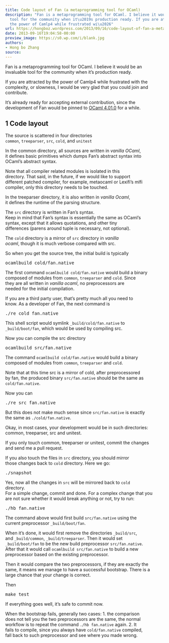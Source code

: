 ```yaml
---
title: Code layout of Fan (a metaprogramming tool for OCaml)
description: "Fan is a metaprogramming tool for OCaml. I believe it would be an invaluable
  tool for the community when it\u2019s production ready. If you are attracted by
  the power of Camlp4 while frustrated wi\u2026"
url: https://hongboz.wordpress.com/2013/09/16/code-layout-of-fan-a-metaprogramming-tool-for-ocaml/
date: 2013-09-16T19:04:58-00:00
preview_image: https://s0.wp.com/i/blank.jpg
authors:
- Hong bo Zhang
source:
---
```


<div>
<p>
Fan is a metaprogramming tool for OCaml.  I believe it would be an<br>
invaluable tool for the community when it’s production ready.
</p>
<p>
If you are attracted by the power of Camlp4 while frustrated with the<br>
complexity, or slowness, I would be very glad that you could join and contribute.
</p>
<p>
It’s already ready for accepting external contribution, since the<br>
development of Fan would be pinned to <a href="http://caml.inria.fr/pub/distrib/ocaml-4.01/">OCaml 4.01.0</a> for a while.
</p>
<div class="outline-2">
<h2><span class="section-number-2">1</span> Code layout</h2>
<div class="outline-text-2">
<p>
The source is scattered in four directories<br>
<code>common</code>, <code>treeparser</code>, <code>src</code>, <code>cold</code>, and <code>unitest</code>
</p>
<p>
In the common directory, all sources are written in <i>vanilla OCaml</i>,<br>
it defines basic primitives which dumps Fan’s abstract syntax into<br>
OCaml’s abstract syntax.
</p>
<p>
Note that all compiler related modules is isolated in this<br>
directory. That said, in the future, if we would like to support<br>
different patched compiler, for example, metaocaml or Lexifi’s mlfi<br>
compiler, only this directory needs to be touched.
</p>
<p>
In the treeparser directory, it is also written in <i>vanilla Ocaml</i>,<br>
it defines the runtime of the parsing structure.
</p>
<p>
The <code>src</code> directory is written in Fan’s syntax.<br>
Keep in mind that Fan’s syntax is essentially the same as OCaml’s<br>
syntax, except that it allows quotations, and other tiny<br>
differences (parens around tuple is necessary, not optional).
</p>
<p>
The <code>cold</code> directory is a mirror of <code>src</code> directory in <i>vanilla<br>
ocaml</i>, though it is much verbose compared with src.
</p>
<p>
So when you get the source tree, the initial build  is typically
</p>
<div class="org-src-container">
<pre class="src src-sh">ocamlbuild cold/fan.native
</pre>
</div>
<p>
The first command <code>ocamlbuild cold/fan.native</code> would build a binary<br>
composed of modules from <code>common</code>, <code>treeparser</code> and <code>cold</code>. Since<br>
they are all written in <i>vanilla ocaml</i>, no preprocessors are<br>
needed for the initial compilation.
</p>
<p>
If you are a third party user, that’s pretty much all you need to<br>
know. As a developer of Fan, the next command is
</p>
<div class="org-src-container">
<pre class="src src-sh">./re cold fan.native
</pre>
</div>
<p>
This shell script would symlink <code>_build/cold/fan.native</code> to<br>
<code>_build/boot/fan</code>, which would be used by compiling src.
</p>
<p>
Now you can compile the src directory
</p>
<div class="org-src-container">
<pre class="src src-sh">ocamlbuild src/fan.native
</pre>
</div>
<p>
The command <code>ocamlbuild cold/fan.native</code> would build a binary<br>
composed of modules from <code>common</code>, <code>treeparser</code> and <code>cold</code>.
</p>
<p>
Note that at this time src is a mirror of cold, after preprocessored<br>
by fan, the produced binary <code>src/fan.native</code> should be the same as<br>
<code>cold/fan.native</code>.
</p>
<p>
Now you can
</p>
<div class="org-src-container">
<pre class="src src-sh">./re src fan.native
</pre>
</div>
<p>
But this does not make much sense since <code>src/fan.native</code> is exactly<br>
the same as <code>./cold/fan.native</code>.
</p>
<p>
Okay, in most cases, your development would be in such directories:<br>
common, treeparser, src and unitest.
</p>
<p>
If you only touch common, treeparser or unitest, commit the changes<br>
and send me a pull request.
</p>
<p>
If you also touch the files in <code>src</code> directory, you should mirror<br>
those changes back to <code>cold</code> directory. Here we go:
</p>
<div class="org-src-container">
<pre class="src src-sh">./snapshot
</pre>
</div>
<p>
Yes, now all the changes in <code>src</code> will be mirrored back to <code>cold</code><br>
directory.<br>
For a simple change, commit and done. For a complex change that you<br>
are not sure whether it would break anything or not, try to run:
</p>
<div class="org-src-container">
<pre class="src src-sh">./hb fan.native
</pre>
</div>
<p>
The command above would first build <code>src/fan.native</code> using the<br>
current preprocessor <code>_build/boot/fan</code>.
</p>
<p>
When it’s done, it would first remove the directories <code>_build/src</code>,<br>
and <code>_build/common</code>, <code>_build/treeparser</code>. Then it would set<br>
<code>_build/boot/fan</code> to be the new build preprocessor <code>src/fan.native</code>.<br>
After that it would call <code>ocamlbuild src/fan.native</code> to build a new<br>
preprocessor based on the existing preprocessor.
</p>
<p>
Then it would compare the two preprocessors, if they are exactly the<br>
same, it means we manage to have a successful bootstrap. There is a<br>
large chance that your change is correct.
</p>
<p>
Then
</p>
<div class="org-src-container">
<pre class="src src-sh">make test
</pre>
</div>
<p>
If everything goes well, it’s safe to commit now.
</p>
<p>
When the bootstrap fails, generally two cases: 1. the comparison<br>
does not tell you the two preprocessors are the same, the normal<br>
workflow is to repeat the command <code>./hb fan.native</code> again. 2. It<br>
fails to compile, since you always have <code>cold/fan.native</code> compiled,<br>
fall back to such preprocessor and see where you made wrong.
</p>
</div>
</div>
</div>

